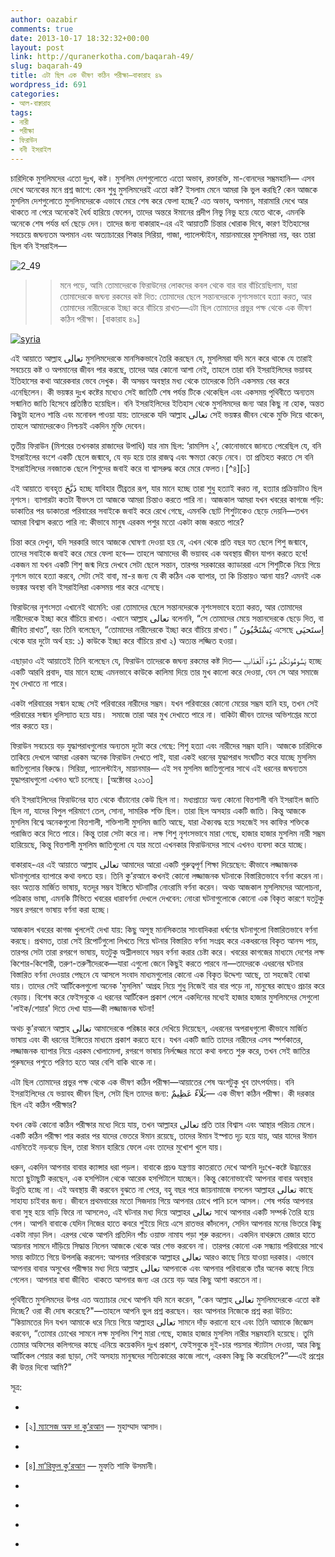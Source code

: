 ```yaml
---
author: oazabir
comments: true
date: 2013-10-17 18:32:32+00:00
layout: post
link: http://quranerkotha.com/baqarah-49/
slug: baqarah-49
title: এটা ছিল এক ভীষণ কঠিন পরীক্ষা—বাকারাহ ৪৯
wordpress_id: 691
categories:
- আল-বাক্বারাহ
tags:
- নারী
- পরীক্ষা
- ফিরাউন
- বনী ইসরাইল
---
```


চারিদিকে মুসলিমদের এতো দুঃখ, কষ্ট। মুসলিম দেশগুলোতে এতো অভাব, রক্তারক্তি, মা-বোনদের সম্ভ্রমহানি— এসব দেখে অনেকের মনে প্রশ্ন জাগে: কেন শুধু মুসলিমদেরই এতো কষ্ট? ইসলাম মেনে আমরা কি ভুল করছি? কেন আজকে মুসলিম দেশগুলোতে মুসলিমদেরকে এভাবে মেরে শেষ করে ফেলা হচ্ছে? এত অভাব, অপমান, মারামারি দেখে আর থাকতে না পেরে অনেকেই ধৈর্য হারিয়ে ফেলেন, তাদের অন্তরে ঈমানের প্রদীপ নিভু নিভু হয়ে যেতে থাকে, এমনকি অনেকে শেষ পর্যন্ত ধর্ম ছেড়ে দেন। তাদের জন্য বাকারাহ-এর এই আয়াতটি চিন্তার খোরাক দিবে, কারণ ইতিহাসের সবচেয়ে জঘন্যতম অপমান এবং অত্যাচারের শিকার সিরিয়া, গাজা, প্যালেস্টাইন, মায়ানমারের মুসলিমরা নয়, বরং তারা ছিল বনি ইসরাইল—




![2_49](http://quranerkotha.com/wp-content/uploads/2013/10/2_49.png)





<blockquote>

> 
> মনে পড়ে, আমি তোমাদেরকে ফিরাউনের লোকদের কবল থেকে বার বার বাঁচিয়েছিলাম, যারা তোমাদেরকে জঘন্য রকমের কষ্ট দিত: তোমাদের ছেলে সন্তানদেরকে নৃশংসভাবে হত্যা করত, আর তোমাদের নারীদেরকে ইচ্ছা করে বাঁচিয়ে রাখত—এটা ছিল তোমাদের প্রভুর পক্ষ থেকে এক ভীষণ কঠিন পরীক্ষা। [বাকারাহ ৪৯]
> 
> 
</blockquote>


[![syria](http://quranerkotha.com/wp-content/uploads/2013/10/syria.jpg)](http://quranerkotha.com/wp-content/uploads/2013/10/syria.jpg)


এই আয়াতে আল্লাহ تعالى মুসলিমদেরকে মানসিকভাবে তৈরি করছেন যে, মুসলিমরা যদি মনে করে থাকে যে তারাই সবচেয়ে কষ্ট ও অপমানের জীবন পার করছে, তাদের আর কোনো আশা নেই, তাহলে তারা বনি ইসরাইলিদের ভয়াবহ ইতিহাসের কথা আরেকবার ভেবে দেখুক। কী অসম্ভব অবস্থার মধ্য থেকে তাদেরকে তিনি একসময় বের করে এনেছিলেন। কী ভয়ঙ্কর দুঃখ কষ্টের মধ্যেও সেই জাতিটি শেষ পর্যন্ত টিকে থেকেছিল এবং একসময় পৃথিবীতে অন্যতম সন্মানিত জাতি হিসেবে প্রতিষ্ঠিত হয়েছিল। বনি ইসরাইলিদের ইতিহাস থেকে মুসলিমদের জন্য আর কিছু না হোক, অন্তত কিছুটা হলেও শান্তি এবং মনোবল পাওয়া যায়: তাদেরকে যদি আল্লাহ تعالى সেই ভয়ঙ্কর জীবন থেকে মুক্তি দিয়ে থাকেন, তাহলে আমাদেরকেও নিশ্চয়ই একদিন মুক্তি দেবেন।<!-- more -->




তৃতীয় ফিরাউন (মিশরের তখনকার রাজাদের উপাধি) যার নাম ছিল: ‘রামসিস ২’, কোনোভাবে জানতে পেরেছিল যে, বনি ইসরাইলের বংশে একটি ছেলে জন্মাবে, যে বড় হয়ে তার রাজত্ব এবং ক্ষমতা কেড়ে নেবে। তা প্রতিহত করতে সে বনি ইসরাইলিদের নবজাতক ছেলে শিশুদের জবাই করে বা শ্বাসরুদ্ধ করে মেরে ফেলত।[^৪][১]




এই আয়াতে ব্যবহৃত ذَبَّحَ হচ্ছে যাবিহার তীব্রতর রূপ, যার মানে হচ্ছে তারা শুধু হত্যাই করত না, হত্যার প্রক্রিয়াটাও ছিল নৃশংস। ব্যাপারটা কতটা বীভৎস তা আজকে আমরা চিন্তাও করতে পারি না। আজকাল আমরা যখন খবরের কাগজে পড়ি: ডাকাতির পর ডাকাতরা পরিবারের সবাইকে জবাই করে রেখে গেছে, এমনকি ছোট শিশুটাকেও ছেড়ে দেয়নি—তখন আমরা বিশ্বাস করতে পারি না: কীভাবে মানুষ এরকম পশুর মতো একটা কাজ করতে পারে?




চিন্তা করে দেখুন, যদি সরকারি ভাবে আজকে ঘোষণা দেওয়া হয় যে, এখন থেকে প্রতি বছর যত ছেলে শিশু জন্মাবে, তাদের সবাইকে জবাই করে মেরে ফেলা হবে— তাহলে আমাদের কী ভয়াবহ এক অবস্থায় জীবন যাপন করতে হবে! একজন মা যখন একটি শিশু জন্ম দিয়ে দেখবে সেটা ছেলে সন্তান, তারপর সরকারের ক্যাডাররা এসে শিশুটিকে নিয়ে গিয়ে নৃশংস ভাবে হত্যা করবে, সেটা সেই বাবা, মা-র জন্য যে কী কঠিন এক ব্যাপার, তা কি চিন্তায়ও আনা যায়? এমনই এক ভয়ঙ্কর অবস্থা বনি ইসরাইলিরা একসময় পার করে এসেছে।




ফিরাউনের নৃশংসতা এখানেই থামেনি: ওরা তোমাদের ছেলে সন্তানদেরকে নৃশংসভাবে হত্যা করত, আর তোমাদের নারীদেরকে ইচ্ছা করে বাঁচিয়ে রাখত। এখানে আল্লাহ تعالى বলেননি, “সে তোমাদের মেয়ে সন্তানদেরকে ছেড়ে দিত, বা জীবিত রাখত”, বরং তিনি বলেছেন, “তোমাদের নারীদেরকে ইচ্ছা করে বাঁচিয়ে রাখত।” يَسْتَحْيُونَ এসেছে اِستَحيَى থেকে যার দুটো অর্থ হয়: ১) কাউকে ইচ্ছা করে বাঁচিয়ে রাখা ২) অত্যন্ত লজ্জিত হওয়া।
[^^৮]: ফিরাউনের লোকেরা বনি ইসরাইলের মেয়ে সন্তানদেরকে ইচ্ছা করে বাঁচিয়ে রাখত, যেন তারা একসময় নারীতে পরিণত হয় এবং তাদের কারণে বনি ইসরাইলিরা অত্যন্ত লজ্জিত হয়।




এছাড়াও এই আয়াতেই তিনি বলেছেন যে, ফিরাউন তাদেরকে জঘন্য রকমের কষ্ট দিত— يَسُومُونَكُمْ سُوٓءَ ٱلْعَذَابِ হচ্ছে একটি আরবি প্রবাদ, যার মানে হচ্ছে এমনভাবে কাউকে কালিমা দিয়ে তার মুখ কালো করে দেওয়া, যেন সে আর সমাজে মুখ দেখাতে না পারে।
[^^১]: ফিরাউনের লোকেরা বনি ইসরাইলি নারীদেরকে ইচ্ছা করে বাঁচিয়ে রেখে তাদের পরিবারের মুখে কালিমা লেপে দিত। একজন নারীর সাথে কী করলে, তখন তার পরিবার আর কাউকে মুখ দেখাতে পারে না— মনে হয় না তার বিস্তারিত বিবরণ দেবার দরকার আছে। আপনারা সবাই বুঝতে পারছেন কী সেই জঘন্য কাজ।[^১]




একটা পরিবারের সন্মান হচ্ছে সেই পরিবারের নারীদের সম্ভ্রম। যখন পরিবারের কোনো মেয়ের সম্ভ্রম হানি হয়, তখন সেই পরিবারের সন্মান ধুলিস্যাত হয়ে যায়।  সমাজে তারা আর মুখ দেখাতে পারে না। বাকিটা জীবন তাদের অভিশপ্তের মতো পার করতে হয়।




ফিরাউন সবচেয়ে বড় যুদ্ধাপরাধগুলোর অন্যতম দুটো করে গেছে: শিশু হত্যা এবং নারীদের সম্ভ্রম হানি। আজকে চারিদিকে তাকিয়ে দেখলে আমরা এরকম অনেক ফিরাউন দেখতে পাই, যারা একই ধরনের যুদ্ধাপরাধ সংঘটিত করে যাচ্ছে মুসলিম জাতিগুলোর বিরুদ্ধে। সিরিয়া, প্যালেস্টাইন, মায়ানমার— এই সব মুসলিম জাতিগুলোর সাথে এই ধরনের জঘন্যতম যুদ্ধাপরাধগুলো এখনও ঘটে চলেছে। [অক্টোবর ২০১৩]




বনি ইসরাইলিদের ফিরাউনের হাত থেকে বাঁচানোর কেউ ছিল না। মধ্যপ্রাচ্যে অন্য কোনো বিত্তশালী বনি ইসরাইল জাতি ছিল না, যাদের বিপুল পরিমাণে তেল, সোনা, সামরিক শক্তি ছিল। তারা ছিল অসহায় একটি জাতি। কিন্তু আজকে মুসলিম বিশ্বে অনেকগুলো বিত্তশালী, শক্তিশালী মুসলিম জাতি আছে, যারা ঐক্যবদ্ধ হয়ে সহজেই সব কাফির শক্তিকে পরাজিত করে দিতে পারে। কিন্তু তারা সেটা করে না। লক্ষ শিশু নৃশংসভাবে মারা গেছে, হাজার হাজার মুসলিম নারী সম্ভ্রম হারিয়েছে, কিন্তু বিত্তশালী মুসলিম জাতিগুলো যে যার মতো এখনকার ফিরাউনদের সাথে এখনও ব্যবসা করে যাচ্ছে।




বাকারাহ-এর এই আয়াতে আল্লাহ تعالى আমাদের আরো একটি গুরুত্বপূর্ণ শিক্ষা দিয়েছেন: কীভাবে লজ্জাজনক ঘটনাগুলোর ব্যাপারে কথা বলতে হয়। তিনি কু’রআনে কখনই কোনো লজ্জাজনক ঘটনাকে বিস্তারিতভাবে বর্ণনা করেন না। বরং অত্যন্ত মার্জিত ভাষায়, যতদূর সম্ভব ইঙ্গিতে ঘটনাটির নোংরামি বর্ণনা করেন। অথচ আজকাল মুসলিমদের আলোচনা, পত্রিকার ভাষা, এমনকি টিভিতে খবরের ধারাবর্ণনা দেখলে দেখবেন: নোংরা ঘটনাগুলোকে কোনো এক বিকৃত কারণে যতটুকু সম্ভব রগরগে ভাষায় বর্ণনা করা হচ্ছে।




আজকাল খবরের কাগজ খুললেই দেখা যায়: কিছু অসুস্থ মানসিকতার সাংবাদিকরা ধর্ষণের ঘটনাগুলো বিস্তারিতভাবে বর্ণনা করছে। প্রথমত, তারা সেই রিপোর্টগুলো লিখতে গিয়ে ঘটনার বিস্তারিত বর্ণনা সংগ্রহ করে একধরনের বিকৃত আনন্দ পায়, তারপর সেটা তারা রগরগে ভাষায়, যতটুকু অশ্লীলভাবে সম্ভব বর্ণনা করার চেষ্টা করে। খবরের কাগজের মাধ্যমে দেশের লক্ষ কিশোর-কিশোরী, তরুণ-তরুণীদেরকে—যারা এগুলো জেনে কিছুই করতে পারবে না—তাদেরকে এধরনের ঘটনার বিস্তারিত বর্ণনা দেওয়ার পেছনে যে আসলে সংবাদ মাধ্যমগুলোর কোনো এক বিকৃত উদ্দেশ্য আছে, তা সহজেই বোঝা যায়। তাদের সেই আর্টিকেলগুলো অনেক 'মুসলিম' আগ্রহ নিয়ে শুধু নিজেই বার বার পড়ে না, মানুষের কাছেও প্রচার করে বেড়ায়। বিশেষ করে ফেইসবুকে এ ধরনের আর্টিকেল প্রকাশ পেলে একদিনের মধ্যেই হাজার হাজার মুসলিমদের সেগুলো 'লাইক/শেয়ার' দিতে দেখা যায়—কী লজ্জাজনক ঘটনা!




অথচ কু’রআনে আল্লাহ تعالى আমাদেরকে পরিষ্কার করে দেখিয়ে দিয়েছেন, এধরনের অপরাধগুলো কীভাবে মার্জিত ভাষায় এবং কী ধরনের ইঙ্গিতের মাধ্যমে প্রকাশ করতে হবে। যখন একটি জাতি তাদের নারীদের এসব স্পর্শকাতর, লজ্জাজনক ব্যাপার নিয়ে এরকম খোলামেলা, রগরগে ভাষায় নির্লজ্জের মতো কথা বলতে শুরু করে, তখন সেই জাতির পুরুষদের পশুতে পরিণত হতে আর বেশি বাকি থাকে না।




এটা ছিল তোমাদের প্রভুর পক্ষ থেকে এক ভীষণ কঠিন পরীক্ষা—আয়াতের শেষ অংশটুকু খুব তাৎপর্যময়। বনি ইসরাইলিদের যে ভয়াবহ জীবন ছিল, সেটা ছিল তাদের জন্য: بَلَآءٌ عَظِيمٌ— এক ভীষণ কঠিন পরীক্ষা। কী দরকার ছিল এই কঠিন পরীক্ষার?




যখন কেউ কোনো কঠিন পরীক্ষার মধ্যে দিয়ে যায়, তখন আল্লাহর تعالى প্রতি তার বিশ্বাস এবং আস্থার পরিচয় মেলে। একটি কঠিন পরীক্ষা পার করার পর যাদের ভেতরে ঈমান রয়েছে, তাদের ঈমান ইস্পাত দৃঢ় হয়ে যায়, আর যাদের ঈমান এমনিতেই নড়বড়ে ছিল, তারা ঈমান হারিয়ে ফেলে এবং তাদের মুখোশ খুলে যায়।
[^৬]: জীবনের কঠিন পরীক্ষাগুলোর মাধ্যমে মুসলিমদের মধ্য থেকে মু'মিন এবং মুনাফিকদের ছেঁকে আলাদা করা হয়। এর মাধ্যমে মুমিনদেরকে আরও সহনশীল এবং নৈতিকভাবে শক্তিশালী করা হয়, যা তাকে জীবনের আগামী কঠিন সময়গুলো সহজে পার করার শক্তি জোগায়। একটা উদাহরণ দেই—




ধরুন, একদিন আপনার বাবার ক্যান্সার ধরা পড়ল। বাবাকে প্রচণ্ড যন্ত্রণায় কাতরাতে দেখে আপনি দুঃখে-কষ্টে উদ্ভ্রান্তের মতো ছুটাছুটি করছেন, এক হসপিটাল থেকে আরেক হসপিটালে যাচ্ছেন। কিন্তু কোনোভাবেই আপনার বাবার অবস্থার উন্নতি হচ্ছে না। এই অবস্থায় কী করবেন বুঝতে না পেরে, বহু বছর পরে জায়নামাজে বসলেন আল্লাহর تعالى কাছে সাহায্য চাইবার জন্য। জীবনে প্রথমবারের মতো সিজদায় গিয়ে আপনার চোখে পানি চলে আসল। শেষ পর্যন্ত আপনার বাবা সুস্থ হয়ে বাড়ি ফিরে না আসলেও, এই ঘটনার মধ্য দিয়ে আল্লাহর تعالى সাথে আপনার একটি সম্পর্ক তৈরি হয়ে গেল। আপনি বাবাকে যেদিন নিজের হাতে কবরে শুইয়ে দিয়ে এসে রাতভর কাঁদলেন, সেদিন আপনার মনের ভিতরে কিছু একটা নাড়া দিল। এরপর থেকে আপনি প্রতিদিন পাঁচ ওয়াক্ত নামায পড়া শুরু করলেন। একদিন বাথরুমে রেজার হাতে আয়নার সামনে দাঁড়িয়ে সিদ্ধান্ত নিলেন আজকে থেকে আর শেভ করবেন না। তারপর কোনো এক সন্ধ্যায় পরিবারের সাথে সময় কাটাতে গিয়ে উপলব্ধি করলেন: আপনার পরিবারকে আল্লাহর تعالى আরও কাছে নিয়ে যাওয়া দরকার। এভাবে আপনার বাবার অসুখের পরীক্ষার মধ্য দিয়ে আল্লাহ تعالى আপনাকে এবং আপনার পরিবারকে তাঁর অনেক কাছে নিয়ে গেলেন। আপনার বাবা জীবিত  থাকতে আপনার জন্য এর চেয়ে বড় আর কিছু আশা করতেন না।




পৃথিবীতে মুসলিমদের উপর এত অত্যাচার দেখে আপনি যদি মনে করেন, "কেন আল্লাহ تعالى মুসলিমদেরকে এতো কষ্ট দিচ্ছে? ওরা কী দোষ করেছে?"—তাহলে আপনি ভুল প্রশ্ন করছেন। বরং আপনার নিজেকে প্রশ্ন করা উচিত: “কিয়ামতের দিন যখন আমাকে ধরে নিয়ে গিয়ে আল্লাহর تعالى সামনে দাঁড় করানো হবে এবং তিনি আমাকে জিজ্ঞেস করবেন, “তোমার চোখের সামনে লক্ষ মুসলিম শিশু মারা গেছে, হাজার হাজার মুসলিম নারীর সম্ভ্রমহানি হয়েছে। তুমি তোমার অফিসের কলিগদের কাছে এনিয়ে কয়েকদিন দুঃখ প্রকাশ, ফেইসবুকে দুই-চার পয়সার স্ট্যাটাস দেওয়া, আর কিছু আর্টিকেল শেয়ার করা ছাড়া, সেই অসহায় মানুষদের সত্যিকারের কাজে লাগে, এরকম কিছু কি করেছিলে?”—এই প্রশ্নের কী উত্তর দিবো আমি?”




সূত্র:






	
  * 
[^১]: নওমান আলি খানের[ সূরা বাকারাহ](http://www.nakcollection.com/surah-baqarah.html) এর উপর লেকচার।

	
  * [২][ ম্যাসেজ অফ দা কু’রআন](http://www.usc.edu/schools/college/crcc/private/cmje/religious_text/The_Message_of_The_Quran__by_Muhammad_Asad.pdf) — মুহাম্মাদ আসাদ।

	
  * 
[^৩]: [তাফহিমুল কু’রআন](http://www.tafheem.net/tafheem.html) — মাওলানা মাওদুদি।

	
  * [৪][ মা’রিফুল কু’রআন](http://www.kalamullah.com/maariful-quran.html) — মুফতি শাফি উসমানী।

	
  * 
[^৫]: মুহাম্মাদ মোহার আলি —[ A Word for Word Meaning of The Quran](http://www.kalamullah.com/word-for-word-meaning-of-quran.html)

	
  * 
[^৬]: সৈয়দ কুতব —[ In the Shade of the Quran](http://www.kalamullah.com/shade-of-the-quran.html)

	
  * 
[^৭]: [তাদাব্বুরে কু'রআন](http://www.tadabbur-i-quran.org/) - আমিন আহসান ইসলাহি।

	
  * 
[^৮]: اِستَحيَى শব্দের অর্থ—http://ejtaal.net/aa/br/2/br-0273.png


